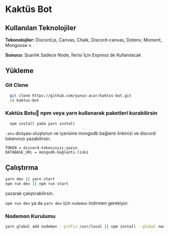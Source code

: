 
# Kaktüs Bot

## Kullanılan Teknolojiler

**Tekonolojiler:** Discord.js, Canvas, Chalk, Discord-canvas, Dotenv, Moment, Mongoose v.

**Sunucu:** Şuanlık Sadece Node, İlerisi İçin Express de Kullanılacak

  
## Yükleme 

### Git Clone 
```bash
  git clone https://github.com/yunus-acar/kaktus-bot.git
  cd kaktus-bot
```
### Kaktüs Botu🌵 npm veya yarn  kullanarak paketleri kurabilirsin
```bash
  npm install yada yarn install
```

`.env` dosyası oluşturun ve içerisine mongodb bağlantı linkinizi ve discord tokenınızı yazabilirsin.
```env
TOKEN = discord-tokenınızı-yazın
DATABASE_URL = mongodb-bağlantı-linki
```

## Çalıştırma
```bash
yarn dev || yarn start
npm run dev || npm run start
``` 
yazarak çalıştırabilirsin.

`npm run dev` ya da `yarn dev` için `nodemon` indirmen gerekiyor.

### Nodemon Kurulumu

```bash 
yarn global add nodemon --prefix /usr/local || npm install --global nodemon
```
